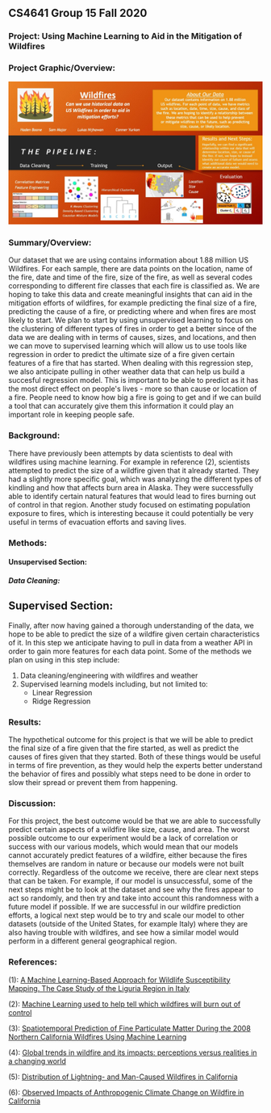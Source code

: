 ## CS4641 Group 15 Fall 2020

### Project: Using Machine Learning to Aid in the Mitigation of Wildfires

### Project Graphic/Overview:  


![Project Visual](project_outline.jpg)  


### Summary/Overview:

Our dataset that we are using contains information about 1.88 million US Wildfires. For each sample, there are data points on the location, name of the fire, date and time of the fire, size of the fire, as well as several codes corresponding to different fire classes that each fire is classified as. We are hoping to take this data and create meaningful insights that can aid in the mitigation efforts of wildfires, for example predicting the final size of a fire, predicting the cause of a fire, or predicting where and when fires are most likely to start. We plan to start by using unsupervised learning to focus on the clustering of different types of fires in order to get a better since of the data we are dealing with in terms of causes, sizes, and locations, and then we can move to supervised learning which will allow us to use tools like regression in order to predict the ultimate size of a fire given certain features of a fire that has started. When dealing with this regression step, we also anticipate pulling in other weather data that can help us build a succesful regression model. This is important to be able to predict as it has the most direct effect on people's lives - more so than cause or location of a fire. People need to know how big a fire is going to get and if we can build a tool that can accurately give them this information it could play an important role in keeping people safe.  

### Background:

There have previously been attempts by data scientists to deal with wildfires using machine learning. For example in reference (2), scientists attempted to predict the size of a wildfire given that it already started. They had a slightly more specific goal, which was analyzing the different types of kindling and how that affects burn area in Alaska. They were successfully able to identify certain natural features that would lead to fires burning out of control in that region. Another study focused on estimating population exposure to fires, which is interesting because it could potentially be very useful in terms of evacuation efforts and saving lives.

### Methods:

#### Unsupervised Section:  
##### Data Cleaning:  






## Supervised Section:  
Finally, after now having gained a thorough understanding of the data, we hope to be able to predict the size of a wildfire given certain characteristics of it. In this step we anticipate having to pull in data from a weather API in order to gain more features for each data point. Some of the methods we plan on using in this step include:  
  1. Data cleaning/engineering with wildfires and weather  
  2. Supervised learning models including, but not limited to:  
      * Linear Regression
      * Ridge Regression


### Results:

The hypothetical outcome for this project is that we will be able to predict the final size of a fire given that the fire started, as well as predict the causes of fires given that they started. Both of these things would be useful in terms of fire prevention, as they would help the experts better understand the behavior of fires and possibly what steps need to be done in order to slow their spread or prevent them from happening.

### Discussion:

For this project, the best outcome would be that we are able to successfully predict certain aspects of a wildfire like size, cause, and area. The worst possible outcome to our experiment would be a lack of correlation or success with our various models, which would mean that our models cannot accurately predict features of a wildfire, either because the fires themselves are random in nature or because our models were not built correctly. Regardless of the outcome we receive, there are clear next steps that can be taken. For example, if our model is unsuccessful, some of the next steps might be to look at the dataset and see why the fires appear to act so randomly, and then try and take into account this randomness with a future model if possible. If we are successful in our wildfire prediction efforts, a logical next step would be to try and scale our model to other datasets (outside of the United States, for example Italy) where they are also having trouble with wildfires, and see how a similar model would perform in a different general geographical region.

### References:
(1): [A Machine Learning-Based Approach for Wildlife Susceptibility Mapping. The Case Study of the Liguria Region in Italy](https://www.google.com/url?sa=t&rct=j&q=&esrc=s&source=web&cd=&ved=2ahUKEwidsPeivf_rAhVSTd8KHd8yBj8QFjAEegQICRAB&url=https%3A%2F%2Fwww.mdpi.com%2F2076-3263%2F10%2F3%2F105%2Fpdf&usg=AOvVaw1YcrKdNxaP00bDtDOdOn87)

(2): [Machine Learning used to help tell which wildfires will burn out of control](https://www.sciencedaily.com/releases/2019/09/190917133052.htm)

(3): [Spatiotemporal Prediction of Fine Particulate Matter During the 2008 Northern California Wildfires Using Machine Learning](https://www.firescience.gov/projects/14-1-04-5/project/14-1-04-5_EnvSciTech_Reid_SpatiotemporalModelingWildfires.pdf)

(4): [Global trends in wildfire and its impacts: perceptions versus realities in a changing world](https://www.ncbi.nlm.nih.gov/pmc/articles/PMC4874420/)  

(5): [Distribution of Lightning- and Man-Caused Wildfires in California](https://www.fs.fed.us/psw/publications/documents/psw_gtr058/psw_gtr058_6a_keeley.pdf)  

(6): [Observed Impacts of Anthropogenic Climate Change on Wildfire in California](https://agupubs.onlinelibrary.wiley.com/doi/full/10.1029/2019EF001210)  
